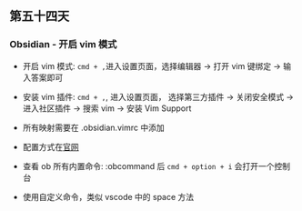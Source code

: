 ## 第五十四天

### Obsidian - 开启 vim 模式

- 开启 vim 模式: `cmd + ,`进入设置页面，选择编辑器 -> 打开 vim 键绑定 -> 输入答案即可

- 安装 vim 插件: `cmd + ,`, 进入设置页面， 选择第三方插件 -> 关闭安全模式 -> 进入社区插件 -> 搜索 vim -> 安装 Vim Support

- 所有映射需要在 .obsidian.vimrc 中添加

- 配置方式在[官网](https://github.com/esm7/obsidian-vimrc-support)

- 查看 ob 所有内置命令: :obcommand 后 `cmd + option + i` 会打开一个控制台

- 使用<space>自定义命令，类似 vscode 中的 space 方法
